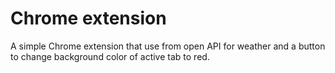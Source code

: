 # Chrome extension
A simple Chrome extension that use from open API for weather
and a button to change background color of active tab to red.

